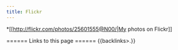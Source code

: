 ```yaml
---
title: Flickr
---
```

*[[http://flickr.com/photos/25601555@N00/|My photos on Flickr]]

====== Links to this page ======
{{backlinks>.}}
